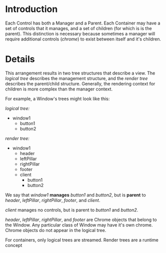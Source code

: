 # Introduction #

Each Control has both a Manager and a Parent. Each Container may have a set of controls that it manages, and a set of children (for which is is the parent). This distinction is necessary because sometimes a manager will require additional controls (_chrome_) to exist between itself and it's children.

# Details #

This arrangement results in two tree structures that describe a view. The _logical tree_ describes the management structure, and the _render tree_ describes the parent/child structure. Generally, the rendering context for children is more complex than the manager context.

For example, a Window's trees might look like this:

_logical tree:_
  * window1
    * button1
    * button2

_render tree:_
  * window1
    * header
    * leftPillar
    * rightPillar
    * footer
    * client
      * button1
      * button2


We say that _window1_ **manages** _button1_ and _button2_, but is **parent** to _header_, _leftPillar_, _rightPillar_, _footer_, and _client_.

_client_ manages no controls, but is parent to _button1_ and _button2_.

_header_, _leftPillar_, _rightPillar_, and _footer_ are Chrome objects that belong to the Window. Any particular class of Window may have it's own chrome. Chrome objects do not appear in the logical tree.

For containers, only logical trees are streamed. Render trees are a runtime concept